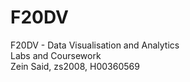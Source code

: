 # F20DV
F20DV - Data Visualisation and Analytics  
Labs and Coursework  
Zein Said, zs2008, H00360569